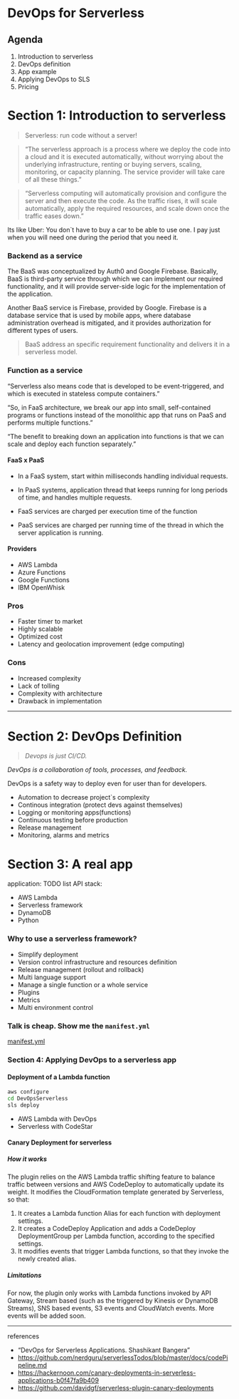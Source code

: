 # DevOps for Serverless

## Agenda
1. Introduction to serverless
2. DevOps definition
3. App example
4. Applying DevOps to SLS
5. Pricing

# Section 1: Introduction to serverless

> Serverless: run code without a server!

> “The serverless approach is a process where we deploy the code into a cloud and it is executed automatically, without worrying about the underlying infrastructure, renting or buying servers, scaling, monitoring, or capacity planning. The service provider will take care of all these things.”

>“Serverless computing will automatically provision and configure the server and then execute the code. As the traffic rises, it will scale automatically, apply the required resources, and scale down once the traffic eases down.”

Its like Uber: You don`t have to buy a car to be able to use one. I pay just when you will need one during the period that you need it.

### Backend as a service

The BaaS was conceptualized by Auth0 and Google Firebase. Basically, BaaS is third-party service through which we can implement our required functionality, and it will provide server-side logic for the implementation of the application.

Another BaaS service is Firebase, provided by Google. Firebase is a database service that is used by mobile apps, where database administration overhead is mitigated, and it provides authorization for different types of users.

> BaaS address an specific requirement functionality and delivers it in a serverless model.

### Function as a service

“Serverless also means code that is developed to be event-triggered, and which is executed in stateless compute containers.”

“So, in FaaS architecture, we break our app into small, self-contained programs or functions instead of the monolithic app that runs on PaaS and performs multiple functions.”

“The benefit to breaking down an application into functions is that we can scale and deploy each function separately.”

#### FaaS x PaaS
- In a FaaS system, start within milliseconds handling individual requests.
- In PaaS systems, application thread that keeps running for long periods of time, and handles multiple requests.

- FaaS services are charged per execution time of the function
- PaaS services are charged per running time of the thread in which the server application is running.

#### Providers

- AWS Lambda
- Azure Functions
- Google Functions
- IBM OpenWhisk

### Pros

- Faster timer to market
- Highly scalable
- Optimized cost
- Latency and geolocation improvement (edge computing)

### Cons

- Increased complexity
- Lack of tolling
- Complexity with architecture
- Drawback in implementation
---
# Section 2: DevOps Definition

> *Devops is just CI/CD.*

*DevOps is a collaboration of tools, processes, and feedback.*

DevOps is a safety way to deploy even for user than for developers.

- Automation to decrease project`s complexity
- Continous integration (protect devs against themselves)
- Logging or monitoring apps(functions)
- Continuous testing before production
- Release management
- Monitoring, alarms and metrics

# Section 3: A real app

application: TODO list API
stack:
- AWS Lambda
- Serverless framework
- DynamoDB
- Python

### Why to use a serverless framework?

- Simplify deployment
- Version control infrastructure and resources definition
- Release management (rollout and rollback)
- Multi language support
- Manage a single function or a whole service
- Plugins
- Metrics
- Multi environment control

### Talk is cheap. Show me the `manifest.yml`

[manifest.yml](./serverless.yml)

### Section 4: Applying DevOps to a serverless app

#### Deployment of a Lambda function
```sh
aws configure
cd DevOpsServerless
sls deploy
```

- AWS Lambda with DevOps
- Serverless with CodeStar
#### Canary Deployment for serverless

##### How it works

The plugin relies on the AWS Lambda traffic shifting feature to balance traffic between versions and AWS CodeDeploy to automatically update its weight. It modifies the CloudFormation template generated by Serverless, so that:

1. It creates a Lambda function Alias for each function with deployment settings.
2. It creates a CodeDeploy Application and adds a CodeDeploy DeploymentGroup per Lambda function, according to the specified settings.
3. It modifies events that trigger Lambda functions, so that they invoke the newly created alias.

##### Limitations
For now, the plugin only works with Lambda functions invoked by API Gateway, Stream based (such as the triggered by Kinesis or DynamoDB Streams), SNS based events, S3 events and CloudWatch events. More events will be added soon.

---
references

- “DevOps for Serverless Applications. Shashikant Bangera”
- https://github.com/nerdguru/serverlessTodos/blob/master/docs/codePipeline.md
- https://hackernoon.com/canary-deployments-in-serverless-applications-b0f47fa9b409
- https://github.com/davidgf/serverless-plugin-canary-deployments